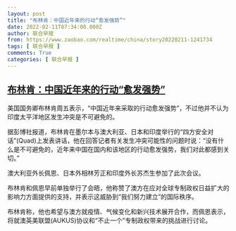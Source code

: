 ```yaml
---
layout: post
title: "布林肯：中国近年来的行动“愈发强势”"
date: 2022-02-11T07:34:00.000Z
author: 联合早报
from: https://www.zaobao.com/realtime/china/story20220211-1241734
tags: [ 联合早报 ]
comments: True
categories: [ 联合早报 ]
---
```

<!--1644564840000-->
[布林肯：中国近年来的行动“愈发强势”](https://www.zaobao.com/realtime/china/story20220211-1241734)
------

<div>
<p>美国国务卿布林肯周五表示，“中国近年来采取的行动愈发强势”，不过他并不认为印度太平洋地区发生冲突是不可避免的。</p><p>据彭博社报道，布林肯在墨尔本与澳大利亚、日本和印度举行的“四方安全对话”(Quad)上发表讲话，他在回答记者有关发生冲突可能性的问题时说：“没有什么是不可避免的，近年来中国在国内和该地区的行动愈发强势，我们对此都感到关切。”</p><p>澳大利亚外长佩恩、日本外相林芳正和印度外长苏杰生参加了此次会议。</p><section id="imu"><div id="dfp-ad-imu1">        </div></section><p>布林肯和佩恩早前单独举行了会晤，他称赞了澳方在应对全球专制政权日益扩大的影响力方面提供的支持，并表示这威胁到“我们努力建立”的国际秩序。</p><p>布林肯称，他也希望与澳方就疫情、气候变化和新兴技术展开合作，而佩恩表示，将就澳英美联盟(AUKUS)协议和“不止一个”专制政权带来的挑战进行讨论。</p>      <div class="cx_paywall_placeholder" id="sph_cdp_40"></div>
</div>
